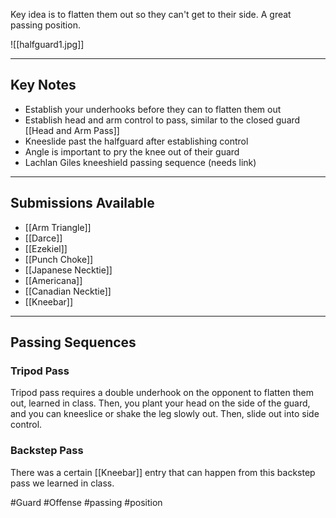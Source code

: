 Key idea is to flatten them out so they can't get to their side. A great passing position.

![[halfguard1.jpg]]

---

## Key Notes

- Establish your underhooks before they can to flatten them out
- Establish head and arm control to pass, similar to the closed guard [[Head and Arm Pass]] 
- Kneeslide past the halfguard after establishing control
- Angle is important to pry the knee out of their guard
- Lachlan Giles kneeshield passing sequence (needs link)

---
## Submissions Available

- [[Arm Triangle]]
- [[Darce]]
- [[Ezekiel]]
- [[Punch Choke]]
- [[Japanese Necktie]]
- [[Americana]]
- [[Canadian Necktie]]
- [[Kneebar]]

---
## Passing Sequences

### Tripod Pass

Tripod pass requires a double underhook on the opponent to flatten them out, learned in class. Then, you plant your head on the side of the guard, and you can kneeslice or shake the leg slowly out. Then, slide out into side control.

### Backstep Pass

There was a certain [[Kneebar]] entry that can happen from this backstep pass we learned in class.


#Guard #Offense #passing #position 